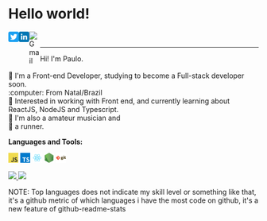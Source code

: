 
# Hello world!
<a href="https://twitter.com/freireopaulo">
  <img align="left" alt="Twitter" width="21px" src="https://raw.githubusercontent.com/edent/SuperTinyIcons/099dc12b59179d07d534069bc8551718f786d91a/images/svg/twitter.svg" />
</a>
<a href="https://www.linkedin.com/in/phfreire/">
  <img align="left" alt="Linkedin" width="21px" src="https://raw.githubusercontent.com/edent/SuperTinyIcons/099dc12b59179d07d534069bc8551718f786d91a/images/svg/linkedin.svg" />
</a>
<a target="_blank" href="mailto:paulo.freire53@gmail.com">
  <img align="left" alt="Gmail" width="22px" src="https://cdn.jsdelivr.net/npm/simple-icons@v3/icons/gmail.svg" />
</a>
</br>

---- 

<p>
    Hi! I'm Paulo.</br></br>
     🌱 I'm a Front-end Developer, studying to become a Full-stack developer soon. </br>
     :computer: From Natal/Brazil </br>
     🔭 Interested in working with Front end, and currently learning about ReactJS, NodeJS and Typescript. 
    </br>
     🎸 I'm also a amateur musician and </br>
     🏃 a runner.

  
</p>


**Languages and Tools:**  

<code><img height="20" src="https://raw.githubusercontent.com/github/explore/80688e429a7d4ef2fca1e82350fe8e3517d3494d/topics/javascript/javascript.png"></code>
<code><img height="20" src="https://raw.githubusercontent.com/github/explore/80688e429a7d4ef2fca1e82350fe8e3517d3494d/topics/typescript/typescript.png"></code>
<code><img height="20" src="https://raw.githubusercontent.com/github/explore/80688e429a7d4ef2fca1e82350fe8e3517d3494d/topics/react/react.png"></code>
<code><img height="20" src="https://raw.githubusercontent.com/github/explore/80688e429a7d4ef2fca1e82350fe8e3517d3494d/topics/nodejs/nodejs.png"></code>
<code><img height="20" src="https://raw.githubusercontent.com/github/explore/80688e429a7d4ef2fca1e82350fe8e3517d3494d/topics/git/git.png"></code>

 

<a href="https://github.com/paulohfreire/github-readme-stats">
  <img src="https://github-readme-stats.vercel.app/api/top-langs/?username=paulohfreire&layout=compact"  height=158 />
</a> 

<a href="https://github.com/paulohfreire/github-readme-stats">
  <img src="https://github-readme-stats.vercel.app/api?username=paulohfreire"  width=400/>
</a>


NOTE: Top languages does not indicate my skill level or something like that, it's a github metric of which languages i have the most code on github, it's a new feature of github-readme-stats





